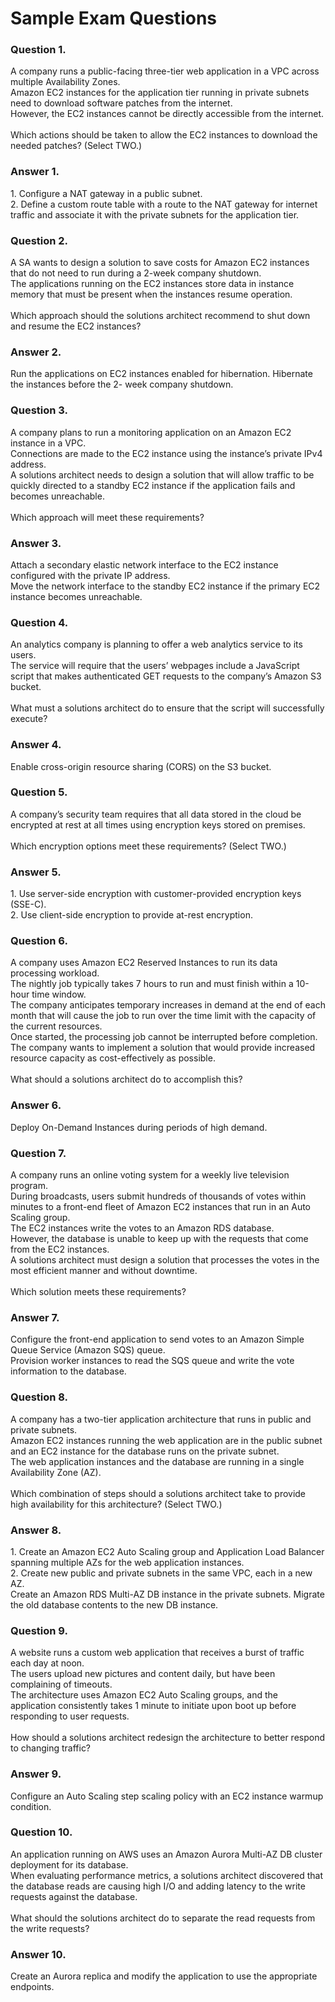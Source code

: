 <h1>Sample Exam Questions</h1>

<h3>Question 1.</h3>
A company runs a public-facing three-tier web application in a VPC across multiple Availability Zones.<br> 
Amazon EC2 instances for the application tier running in private subnets need to download software patches from the internet.<br>
However, the EC2 instances cannot be directly accessible from the internet.<br><br>
Which actions should be taken to allow the EC2 instances to download the needed patches? (Select TWO.)<br>

<h3>Answer 1.</h3>
1. Configure a NAT gateway in a public subnet. <br>
2. Define a custom route table with a route to the NAT gateway for internet traffic and associate it with the 
private subnets for the application tier.<br>

<h3>Question 2.</h3>
A SA wants to design a solution to save costs for Amazon EC2 instances that do not 
need to run during a 2-week company shutdown.<br>
The applications running on the EC2 instances store data in instance memory that must be present when the instances resume operation.<br><br>
Which approach should the solutions architect recommend to shut down and resume the EC2 instances?<br>

<h3>Answer 2.</h3>
Run the applications on EC2 instances enabled for hibernation. Hibernate the instances before the 2-
week company shutdown. <br>

<h3>Question 3.</h3>
A company plans to run a monitoring application on an Amazon EC2 instance in a VPC.<br>
Connections are made to the EC2 instance using the instance’s private IPv4 address.<br>
A solutions architect needs to design a solution that will allow traffic to be quickly directed to a standby EC2 instance if the application 
fails and becomes unreachable.<br><br>
Which approach will meet these requirements?<br>

<h3>Answer 3.</h3>
Attach a secondary elastic network interface to the EC2 instance configured with the private IP address. <br>
Move the network interface to the standby EC2 instance if the primary EC2 instance becomes unreachable.<br>

<h3>Question 4.</h3>
An analytics company is planning to offer a web analytics service to its users.<br>
The service will require that the users’ webpages include a JavaScript script that makes authenticated GET requests to the 
company’s Amazon S3 bucket.<br><br>
What must a solutions architect do to ensure that the script will successfully execute?<br>

<h3>Answer 4.</h3>
Enable cross-origin resource sharing (CORS) on the S3 bucket.

<h3>Question 5.</h3>
A company’s security team requires that all data stored in the cloud be encrypted at rest at all times 
using encryption keys stored on premises.<br><br>
Which encryption options meet these requirements? (Select TWO.)<br>

<h3>Answer 5.</h3>
1. Use server-side encryption with customer-provided encryption keys (SSE-C).<br>
2. Use client-side encryption to provide at-rest encryption.<br>

<h3>Question 6.</h3>
A company uses Amazon EC2 Reserved Instances to run its data processing workload.<br>
The nightly job typically takes 7 hours to run and must finish within a 10-hour time window.<br>
The company anticipates temporary increases in demand at the end of each month that will cause the job to run over the time limit 
with the capacity of the current resources.<br>
Once started, the processing job cannot be interrupted before completion.<br>
The company wants to implement a solution that would provide increased resource capacity as cost-effectively as possible.<br><br>
What should a solutions architect do to accomplish this?<br>

<h3>Answer 6.</h3>
Deploy On-Demand Instances during periods of high demand.<br>

<h3>Question 7.</h3>
A company runs an online voting system for a weekly live television program.<br>
During broadcasts, users submit hundreds of thousands of votes within minutes to a front-end fleet of Amazon EC2 
instances that run in an Auto Scaling group.<br>
The EC2 instances write the votes to an Amazon RDS database.<br>
However, the database is unable to keep up with the requests that come from the EC2 instances.<br>
A solutions architect must design a solution that processes the votes in the most efficient manner and without downtime.<br><br>
Which solution meets these requirements?<br>

<h3>Answer 7.</h3>
Configure the front-end application to send votes to an Amazon Simple Queue Service (Amazon SQS) queue.<br>
Provision worker instances to read the SQS queue and write the vote information to the database.<br>

<h3>Question 8.</h3>
A company has a two-tier application architecture that runs in public and private subnets.<br>
Amazon EC2 instances running the web application are in the public subnet and an EC2 instance for the database runs 
on the private subnet.<br>
The web application instances and the database are running in a single Availability Zone (AZ).<br><br>
Which combination of steps should a solutions architect take to provide high availability for this 
architecture? (Select TWO.)<br>

<h3>Answer 8.</h3>
1. Create an Amazon EC2 Auto Scaling group and Application Load Balancer spanning multiple AZs for the 
web application instances.<br>
2. Create new public and private subnets in the same VPC, each in a new AZ.<br>
Create an Amazon RDS Multi-AZ DB instance in the private subnets. Migrate the old database contents to the new DB instance.

<h3>Question 9.</h3>
A website runs a custom web application that receives a burst of traffic each day at noon.<br>
The users upload new pictures and content daily, but have been complaining of timeouts.<br>
The architecture uses Amazon EC2 Auto Scaling groups, and the application consistently takes 1 minute to initiate upon boot 
up before responding to user requests.<br><br>
How should a solutions architect redesign the architecture to better respond to changing traffic?<br>

<h3>Answer 9.</h3>
Configure an Auto Scaling step scaling policy with an EC2 instance warmup condition.

<h3>Question 10.</h3>
An application running on AWS uses an Amazon Aurora Multi-AZ DB cluster deployment for its database.<br>
When evaluating performance metrics, a solutions architect discovered that the database reads 
are causing high I/O and adding latency to the write requests against the database.<br><br>
What should the solutions architect do to separate the read requests from the write requests?<br>

<h3>Answer 10.</h3>
Create an Aurora replica and modify the application to use the appropriate endpoints.

